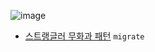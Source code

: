 ![image](https://user-images.githubusercontent.com/5036939/151174407-d8391bdc-c53f-46a0-aaa9-8c584e46843f.png)

- [스트랭글러 무화과 패턴](https://docs.microsoft.com/ko-kr/azure/architecture/patterns/strangler-fig) `migrate`

